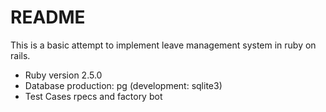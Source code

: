 # README

This is a basic attempt to implement leave management system in ruby on rails.

* Ruby version 2.5.0
* Database  production: pg (development: sqlite3)
* Test Cases rpecs and factory bot
